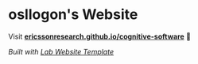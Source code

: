 
# osllogon's Website

Visit **[ericssonresearch.github.io/cognitive-software](https://ericssonresearch.github.io/cognitive-software)** 🚀

_Built with [Lab Website Template](https://greene-lab.gitbook.io/lab-website-template-docs)_

